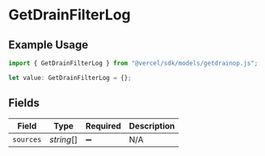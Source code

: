 # GetDrainFilterLog

## Example Usage

```typescript
import { GetDrainFilterLog } from "@vercel/sdk/models/getdrainop.js";

let value: GetDrainFilterLog = {};
```

## Fields

| Field              | Type               | Required           | Description        |
| ------------------ | ------------------ | ------------------ | ------------------ |
| `sources`          | *string*[]         | :heavy_minus_sign: | N/A                |